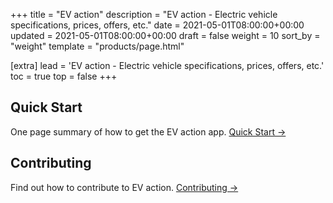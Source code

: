 +++
title = "EV action"
description = "EV action - Electric vehicle specifications, prices, offers, etc."
date = 2021-05-01T08:00:00+00:00
updated = 2021-05-01T08:00:00+00:00
draft = false
weight = 10
sort_by = "weight"
template = "products/page.html"

[extra]
lead = 'EV action - Electric vehicle specifications, prices, offers, etc.'
toc = true
top = false
+++

## Quick Start

One page summary of how to get the EV action app. [Quick Start →](../quick-start/)

## Contributing

Find out how to contribute to EV action. [Contributing →](https://github.com/Secmetrics)


